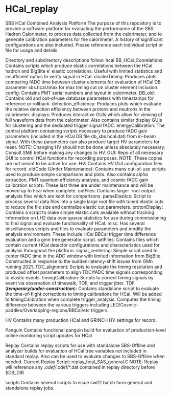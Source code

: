 # HCal_replay
SBS HCal Combined Analysis Platform
The purpose of this repository is to provide a software platform for evaluating the performance of the SBS Hadron Calorimeter, to process data collected from the calorimeter, and to generate calibration parameters for the calorimeter. A history of significant configurations are also included. Please reference each individual script or file for usage and details.

Directory and subdirectory descriptions follow:
hcal
	BB_HCal_Coorelations: Contains scripts which produce elastic correlations between the HCal hadron and BigBite e' elastic correlations. Useful with limited statistics and insufficient optics to verify signal in HCal.
	clusterTiming: Produces plots comparing fADC time between cluster elements for evaluation of HCal DB parameter sbs.hcal.tmax for max timing cut on cluster element inclusion.
	config: Contains PMT serial numbers and layout in calorimeter.
	DB_old: Contains old and out-of-use database parameters with timestamps for reference or rollback.
	detection_efficiency: Produces plots which evaluate the relative detection efficiency between protons and neutrons in the calorimeter.
	displays: Produces interactive GUIs which allow for viewing of full waveform data from the calorimeter. Also contains similar display GUIs for clustering and the dedicated trigger signal fADC.
	energyCalibration: The central platform containing scripts necessary to produce fADC gain parameters (included in the HCal DB file db_sbs.hcal.dat) from in-beam signal. With these parameters can also produce target HV parameters for reset. NOTE: Changing HV should not be done unless absolutely necessary. Consult SME before making any changes to HV.
	GUI: Repo of all necessary GUI to control HCal functions for recording purposes. NOTE: These copies are not meant to be active for use.
	HV: Contains HV GUI configuration files for record.
	oldCode (Under Maintenance): Contains many out-of-use scripts used to produce simple comparisons and plots. Also contains alpha extraction, PMT quantum efficiency analysis, and cosmic fADC gain calibration scripts. These last three are under maintenance and will be moved up to hcal when complete.
	outFiles: Contains larger .root output analysis files which are kept for comparisons.
	parseElastics: Script to process several data files into a single large root file with tuned elastic cuts to reduce the file size and centralize elastic cut parameters.
	protonDisplay: Contains a script to make simple elastic cuts available without tracking information on LH2 data over sparse statistics for use during commissioning to find signal and evaluate functionality of HCal.
	misc: Has several miscillaneous scripts and files to evaluate parameters and modify the analysis environment. These include HCal BBCal trigger time difference evaluation and a gmn tree generator script.
	setFiles: Contains files which contain current HCal detector configurations and characteristics used for analysis throughout the platform.
	signal_centering: Simple script used to center fADC time in the ADC window with limited information from BigBite. Constructed in response to the sudden-latency-shift issues from GMn running 2021.
	TDC_alignment: Scripts to evaluate the timing resolution and produced offset parameters to align TDC/fADC time signals corresponding to elastic events.
	timingCalibration: Scripts to correct timing signals by event via observation of timewalk, TOF, and trigger jitter. 
	TOF (***temporary/under-construction***): Contains standalone script to evaluate the time-of-flight corrections to timing calibrations for HCal. Will be added to timingCalibration when complete
	trigger_analysis: Computes the timing difference between the various triggers including LED/Cosmic-paddles/Overlapping-regions/BBCal/etc triggers.

HV
Contains many production HCal and GRINCH HV settings for record.

Panguin
Contains functional panguin build for evaluation of production-level online monitoring script updates for HCal

Replay
Contains replay scripts for use with standalone SBS-Offline and analyzer builds for evaluation of HCal tree variables not included in standard replay. Also can be used to evaluate changes to SBS-Offline when needed.
	 Current Replay Script: replay_hcal_SAS_general.C
NOTE: Replay will reference any *.odef/*.cdef/*.dat contained in replay directory before $DB_DIR

scripts
Contains several scripts to issue swif2 batch farm general and standalone replay jobs.